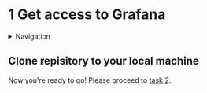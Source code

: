 # 1 Get access to Grafana

<details>
<summary>Navigation</summary>

0. ~~**Getting started** (this task)~~
1. [Get access to Grafana](/001.md)
2. [Run Front End App Locally](/002.md)
3. [Get access to Grafana](/003.md)

</details>

## Clone repisitory to your local machine


Now you're ready to go!
Please proceed to [task 2](tasks/002.md).
